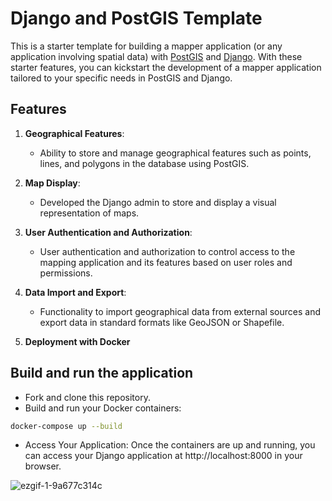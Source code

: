 # Django and PostGIS Template

This is a starter template for building a mapper application (or any application involving spatial data) with [PostGIS](https://postgis.net/) and [Django](https://www.djangoproject.com/). With these starter features, you can kickstart the development of a mapper application tailored to your specific needs in PostGIS and Django.

## Features

1. **Geographical Features**:
   - Ability to store and manage geographical features such as points, lines, and polygons in the database using PostGIS.

2. **Map Display**:
   - Developed the Django admin to store and display a visual representation of maps.

3. **User Authentication and Authorization**:
   - User authentication and authorization to control access to the mapping application and its features based on user roles and permissions.

4. **Data Import and Export**:
   - Functionality to import geographical data from external sources and export data in standard formats like GeoJSON or Shapefile.

5. **Deployment with Docker**

## Build and run the application
- Fork and clone this repository.
- Build and run your Docker containers:

```bash
docker-compose up --build
```
- Access Your Application:
Once the containers are up and running, you can access your Django application at http://localhost:8000 in your browser.

![ezgif-1-9a677c314c](https://github.com/mvhammedali/Django-Postgis/assets/101676470/2f05795a-6c20-4126-986a-bc72269aeb25)
